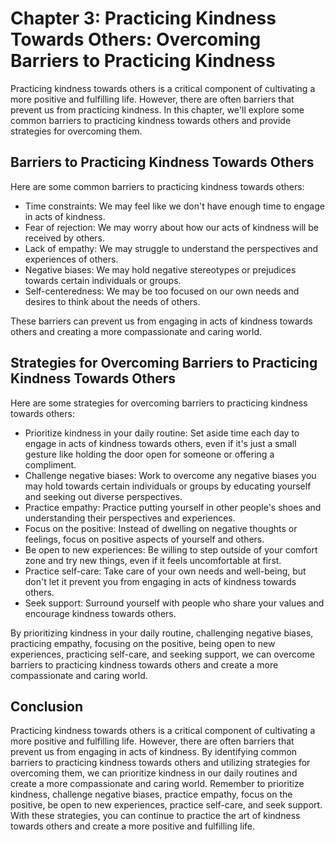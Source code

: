 Chapter 3: Practicing Kindness Towards Others: Overcoming Barriers to Practicing Kindness
=========================================================================================

Practicing kindness towards others is a critical component of cultivating a more positive and fulfilling life. However, there are often barriers that prevent us from practicing kindness. In this chapter, we'll explore some common barriers to practicing kindness towards others and provide strategies for overcoming them.

Barriers to Practicing Kindness Towards Others
----------------------------------------------

Here are some common barriers to practicing kindness towards others:

* Time constraints: We may feel like we don't have enough time to engage in acts of kindness.
* Fear of rejection: We may worry about how our acts of kindness will be received by others.
* Lack of empathy: We may struggle to understand the perspectives and experiences of others.
* Negative biases: We may hold negative stereotypes or prejudices towards certain individuals or groups.
* Self-centeredness: We may be too focused on our own needs and desires to think about the needs of others.

These barriers can prevent us from engaging in acts of kindness towards others and creating a more compassionate and caring world.

Strategies for Overcoming Barriers to Practicing Kindness Towards Others
------------------------------------------------------------------------

Here are some strategies for overcoming barriers to practicing kindness towards others:

* Prioritize kindness in your daily routine: Set aside time each day to engage in acts of kindness towards others, even if it's just a small gesture like holding the door open for someone or offering a compliment.
* Challenge negative biases: Work to overcome any negative biases you may hold towards certain individuals or groups by educating yourself and seeking out diverse perspectives.
* Practice empathy: Practice putting yourself in other people's shoes and understanding their perspectives and experiences.
* Focus on the positive: Instead of dwelling on negative thoughts or feelings, focus on positive aspects of yourself and others.
* Be open to new experiences: Be willing to step outside of your comfort zone and try new things, even if it feels uncomfortable at first.
* Practice self-care: Take care of your own needs and well-being, but don't let it prevent you from engaging in acts of kindness towards others.
* Seek support: Surround yourself with people who share your values and encourage kindness towards others.

By prioritizing kindness in your daily routine, challenging negative biases, practicing empathy, focusing on the positive, being open to new experiences, practicing self-care, and seeking support, we can overcome barriers to practicing kindness towards others and create a more compassionate and caring world.

Conclusion
----------

Practicing kindness towards others is a critical component of cultivating a more positive and fulfilling life. However, there are often barriers that prevent us from engaging in acts of kindness. By identifying common barriers to practicing kindness towards others and utilizing strategies for overcoming them, we can prioritize kindness in our daily routines and create a more compassionate and caring world. Remember to prioritize kindness, challenge negative biases, practice empathy, focus on the positive, be open to new experiences, practice self-care, and seek support. With these strategies, you can continue to practice the art of kindness towards others and create a more positive and fulfilling life.
